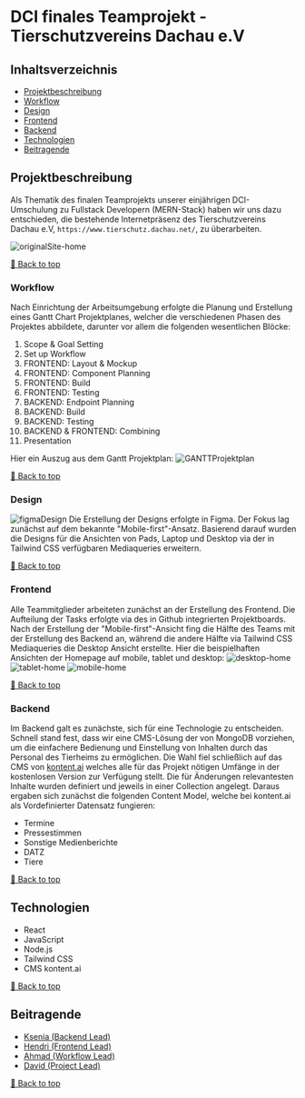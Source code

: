 # DCI finales Teamprojekt - Tierschutzvereins Dachau e.V
<a name="inhaltsverzeichnis"></a>
## Inhaltsverzeichnis

- [Projektbeschreibung](#projektbeschreibung)
- [Workflow](#workflow)
- [Design](#design)
- [Frontend](#frontend)
- [Backend](#backend)
- [Technologien](#technologien)
- [Beitragende](#beitragende)


<a id="projektbeschreibung"></a>
## Projektbeschreibung

Als Thematik des finalen Teamprojekts unserer einjährigen DCI-Umschulung zu Fullstack Developern (MERN-Stack) haben wir uns dazu entschieden, die bestehende Internetpräsenz des Tierschutzvereins Dachau e.V, `https://www.tierschutz.dachau.net/`, zu überarbeiten.

![originalSite-home](./frontend/src/assets/readme/tierschutzDachauNet.png)

[🔼 Back to top](#inhaltsverzeichnis)

<a name="workflow"></a>
### Workflow
Nach Einrichtung der Arbeitsumgebung erfolgte die Planung und Erstellung eines Gantt Chart Projektplanes, welcher die verschiedenen Phasen des Projektes abbildete, darunter vor allem die folgenden wesentlichen Blöcke:

1. Scope & Goal Setting
2. Set up Workflow
3. FRONTEND: Layout & Mockup
4. FRONTEND: Component Planning
5. FRONTEND: Build
6. FRONTEND: Testing
7. BACKEND: Endpoint Planning
8. BACKEND: Build
9. BACKEND: Testing
10. BACKEND & FRONTEND: Combining
11. Presentation

Hier ein Auszug aus dem Gantt  Projektplan:
![GANTTProjektplan](./frontend/src/assets/readme/GANTTProjektplan.png)

[🔼 Back to top](#inhaltsverzeichnis)

<a name="design"></a>
### Design
![figmaDesign](./frontend/src/assets/readme/figmaDesign.png)
Die Erstellung der Designs erfolgte in Figma. Der Fokus lag zunächst auf dem bekannte "Mobile-first"-Ansatz. Basierend darauf wurden die Designs für die Ansichten von Pads, Laptop und Desktop via der in Tailwind CSS verfügbaren Mediaqueries erweitern.

[🔼 Back to top](#inhaltsverzeichnis)

<a name="frontend"></a>
### Frontend
Alle Teammitglieder arbeiteten zunächst an der Erstellung des Frontend. Die Aufteilung der Tasks erfolgte via des in Github integrierten Projektboards. Nach der Erstellung der "Mobile-first"-Ansicht fing die Hälfte des Teams mit der Erstellung des Backend an, während die andere Hälfte via Tailwind CSS Mediaqueries die Desktop Ansicht erstellte. Hier die beispielhaften Ansichten der Homepage auf mobile, tablet und desktop:
![desktop-home](./frontend/src/assets/readme/desktop-home.png)
![tablet-home](./frontend/src/assets/readme/tablet-home.png) ![mobile-home](./frontend/src/assets/readme/mobile-home.png)

[🔼 Back to top](#inhaltsverzeichnis)

<a name="backend"></a>
### Backend
Im Backend galt es zunächste, sich für eine Technologie zu entscheiden. Schnell stand fest, dass wir eine CMS-Lösung der von MongoDB vorziehen, um die einfachere Bedienung und Einstellung von Inhalten durch das Personal des Tierheims zu ermöglichen. Die Wahl fiel schließlich auf das CMS von [kontent.ai](https://kontent.ai/) welches alle für das Projekt nötigen Umfänge in der kostenlosen Version zur Verfügung stellt. Die für Änderungen relevantesten Inhalte wurden definiert und jeweils in einer Collection angelegt. Daraus ergaben sich zunächst die folgenden Content Model, welche bei kontent.ai als Vordefinierter Datensatz fungieren:

- Termine
- Pressestimmen
- Sonstige Medienberichte
- DATZ
- Tiere

[🔼 Back to top](#inhaltsverzeichnis)

<a name="technologien"></a>
## Technologien

- React
- JavaScript
- Node.js
- Tailwind CSS
- CMS kontent.ai

[🔼 Back to top](#inhaltsverzeichnis)

<a name="beitragende"></a>
## Beitragende

- [Ksenia (Backend Lead)](https://github.com/KseniaBr)
- [Hendri (Frontend Lead)](https://github.com/enozen)
- [Ahmad (Workflow Lead)](https://github.com/AhmadHoush)
- [David (Project Lead)](https://github.com/MrburnsDAOC)

[🔼 Back to top](#inhaltsverzeichnis)
